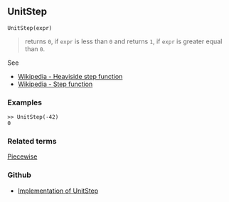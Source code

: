 ## UnitStep

```
UnitStep(expr)
```

> returns `0`, if `expr` is less than `0` and returns `1`, if `expr` is greater equal than `0`.

See
* [Wikipedia - Heaviside step function](https://en.wikipedia.org/wiki/Heaviside_step_function)  
* [Wikipedia - Step function](https://en.wikipedia.org/wiki/Step_function)

### Examples

```
>> UnitStep(-42)
0
```

### Related terms 
[Piecewise](Piecewise.md)

### Github

* [Implementation of UnitStep](https://github.com/axkr/symja_android_library/blob/master/symja_android_library/matheclipse-core/src/main/java/org/matheclipse/core/builtin/IntegerFunctions.java#L1615) 
